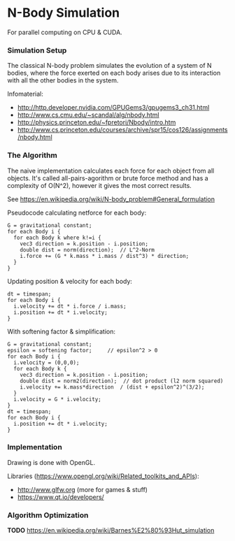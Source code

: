 # N-Body Simulation

For parallel computing on CPU & CUDA.

### Simulation Setup

The classical N-body problem simulates the evolution of a system of N bodies, where the force exerted on each body arises due to its interaction with all the other bodies in the system.


Infomaterial:
* http://http.developer.nvidia.com/GPUGems3/gpugems3_ch31.html
* http://www.cs.cmu.edu/~scandal/alg/nbody.html
* http://physics.princeton.edu/~fpretori/Nbody/intro.htm
* http://www.cs.princeton.edu/courses/archive/spr15/cos126/assignments/nbody.html


### The Algorithm

The naive implementation calculates each force for each object from all objects. It's called all-pairs-agorithm or brute force method and has a complexity of O(N^2), however it gives the most correct results.

See https://en.wikipedia.org/wiki/N-body_problem#General_formulation


Pseudocode calculating netforce for each body:

    G = gravitational constant;
    for each Body i {    
      for each Body k where k!=i {
        vec3 direction = k.position - i.position;
        double dist = norm(direction);  // L^2-Norm
        i.force += (G * k.mass * i.mass / dist^3) * direction;
      }
    }

Updating position & velocity for each body:
    
    dt = timespan;
    for each Body i {    
      i.velocity += dt * i.force / i.mass;
      i.position += dt * i.velocity;
    }

With softening factor & simplification:

    G = gravitational constant;
    epsilon = softening factor;     // epsilon^2 > 0
    for each Body i {
      i.velocity = (0,0,0);
      for each Body k {
        vec3 direction = k.position - i.position;
        double dist = norm2(direction);  // dot product (l2 norm squared)
        i.velocity += k.mass*direction  / (dist + epsilon^2)^(3/2);
      }
      i.velocity = G * i.velocity;
    }
    dt = timespan;
    for each Body i {
      i.position += dt * i.velocity;
    }


### Implementation

Drawing is done with OpenGL.

Libraries (https://www.opengl.org/wiki/Related_toolkits_and_APIs):
* http://www.glfw.org (more for games & stuff)
* https://www.qt.io/developers/ 

### Algorithm Optimization

__TODO__
https://en.wikipedia.org/wiki/Barnes%E2%80%93Hut_simulation




